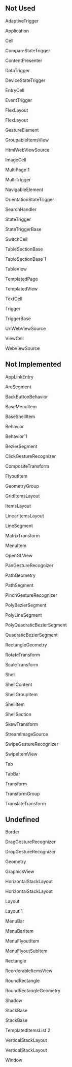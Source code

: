 ## Not Used

AdaptiveTrigger

Application

Cell

CompareStateTrigger

ContentPresenter

DataTrigger

DeviceStateTrigger

EntryCell

EventTrigger

FlexLayout

FlexLayout

GestureElement

GroupableItemsView

HtmlWebViewSource

ImageCell

MultiPage`1

MultiTrigger

NavigableElement

OrientationStateTrigger

SearchHandler

StateTrigger

StateTriggerBase

SwitchCell

TableSectionBase

TableSectionBase`1

TableView

TemplatedPage

TemplatedView

TextCell

Trigger

TriggerBase

UrlWebViewSource

ViewCell

WebViewSource

## Not Implemented

AppLinkEntry

ArcSegment

BackButtonBehavior

BaseMenuItem

BaseShellItem

Behavior

Behavior`1

BezierSegment

ClickGestureRecognizer

CompositeTransform

FlyoutItem

GeometryGroup

GridItemsLayout

ItemsLayout

LinearItemsLayout

LineSegment

MatrixTransform

MenuItem

OpenGLView

PanGestureRecognizer

PathGeometry

PathSegment

PinchGestureRecognizer

PolyBezierSegment

PolyLineSegment

PolyQuadraticBezierSegment

QuadraticBezierSegment

RectangleGeometry

RotateTransform

ScaleTransform

Shell

ShellContent

ShellGroupItem

ShellItem

ShellSection

SkewTransform

StreamImageSource

SwipeGestureRecognizer

SwipeItemView

Tab

TabBar

Transform

TransformGroup

TranslateTransform

## Undefined

Border

DragGestureRecognizer

DropGestureRecognizer

Geometry

GraphicsView

HorizontalStackLayout

HorizontalStackLayout

Layout

Layout`1

MenuBar

MenuBarItem

MenuFlyoutItem

MenuFlyoutSubItem

Rectangle

ReorderableItemsView

RoundRectangle

RoundRectangleGeometry

Shadow

StackBase

StackBase

TemplatedItemsList`2

VerticalStackLayout

VerticalStackLayout

Window


